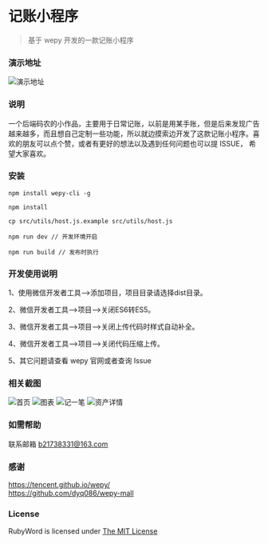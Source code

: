 # 记账小程序
> 基于 wepy 开发的一款记账小程序

### 演示地址
![演示地址](https://github.com/yigger/jiezhang/raw/master/screenshots/qrcode.jpg)

### 说明
一个后端码农的小作品，主要用于日常记账，以前是用某手账，但是后来发现广告越来越多，而且想自己定制一些功能，所以就边摸索边开发了这款记账小程序。喜欢的朋友可以点个赞，或者有更好的想法以及遇到任何问题也可以提 ISSUE， 希望大家喜欢。

### 安装
```
npm install wepy-cli -g

npm install

cp src/utils/host.js.example src/utils/host.js

npm run dev // 开发环境开启

npm run build // 发布时执行
```

### 开发使用说明
1、使用微信开发者工具-->添加项目，项目目录请选择dist目录。

2、微信开发者工具-->项目-->关闭ES6转ES5。

3、微信开发者工具-->项目-->关闭上传代码时样式自动补全。

4、微信开发者工具-->项目-->关闭代码压缩上传。 

5、其它问题请查看 wepy 官网或者查询 Issue

### 相关截图
![首页](https://github.com/yigger/jiezhang/raw/master/screenshots/index.png)  ![图表](https://github.com/yigger/jiezhang/raw/master/screenshots/chart.png)  ![记一笔](https://github.com/yigger/jiezhang/raw/master/screenshots/remark.png)  ![资产详情](https://github.com/yigger/jiezhang/raw/master/screenshots/asset.png)

### 如需帮助
联系邮箱 b21738331@163.com

### 感谢
https://tencent.github.io/wepy/  
https://github.com/dyq086/wepy-mall  


### License
RubyWord is licensed under [The MIT License](LICENSE)
